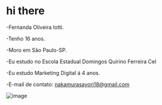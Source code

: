 # hi there

-Fernanda Oliveira Iotti.

-Tenho 16 anos.

-Moro em São Paulo-SP.

-Eu estudo no Escola Estadual Domingos Quirino Ferreira Cel

-Eu estudo Marketing Digital á 4 anos.

-E-mail de contato: nakamurasayori18@gmail.com

![image](https://github.com/user-attachments/assets/212712d6-219f-41d6-af12-d99faa0a28f9)

